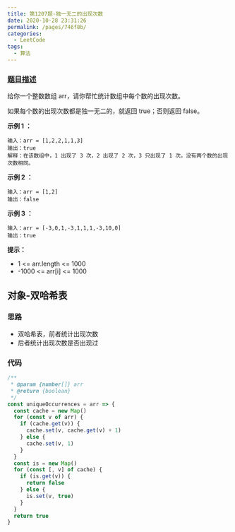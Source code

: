 ```yaml
---
title: 第1207题-独一无二的出现次数
date: 2020-10-28 23:31:26
permalink: /pages/746f8b/
categories:
  - LeetCode
tags:
  - 算法
---
```


### [题目描述](https://leetcode-cn.com/problems/unique-number-of-occurrences/)

给你一个整数数组 arr，请你帮忙统计数组中每个数的出现次数。

如果每个数的出现次数都是独一无二的，就返回 true；否则返回 false。

**示例 1 ：**

```
输入：arr = [1,2,2,1,1,3]
输出：true
解释：在该数组中，1 出现了 3 次，2 出现了 2 次，3 只出现了 1 次。没有两个数的出现次数相同。
```

<!-- more -->

**示例 2 ：**

```
输入：arr = [1,2]
输出：false
```

**示例 3 ：**

```
输入：arr = [-3,0,1,-3,1,1,1,-3,10,0]
输出：true
```

**提示：**

- 1 <= arr.length <= 1000
- -1000 <= arr[i] <= 1000

## 对象-双哈希表

### 思路

- 双哈希表，前者统计出现次数
- 后者统计出现次数是否出现过

### 代码

```JavaScript
/**
 * @param {number[]} arr
 * @return {boolean}
 */
const uniqueOccurrences = arr => {
  const cache = new Map()
  for (const v of arr) {
    if (cache.get(v)) {
      cache.set(v, cache.get(v) + 1)
    } else {
      cache.set(v, 1)
    }
  }
  const is = new Map()
  for (const [, v] of cache) {
    if (is.get(v)) {
      return false
    } else {
      is.set(v, true)
    }
  }
  return true
}
```
